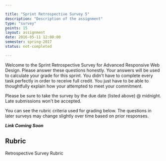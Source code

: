 ```yaml
---

title: "Sprint Retrospective Survey 5"
description: "Description of the assignment"
type: "survey"
points: 15
layout: assignment
date: 2016-05-11 12:00:00
semester: spring-2017
status: not-completed

---
```


Welcome to the Sprint Retrospective Survey for Advanced Responsive Web Design.  Please answer these questions honestly.  Your answers will be used to calculate your grade for this sprint.   You didn't have to complete every task perfectly in order to receive full credit.  You just have to be able to thoughtfully explain how your attempted to meet your commitment.

Please be sure to take the survey by the due date (listed above) @ midnight.  Late submissions won't be accepted.

You can see the rubric criteria used for grading below.  The questions in later surveys may change slightly over time based on prior responses.

***Link Coming Soon***

## Rubric

Retrospective Survey Rubric
